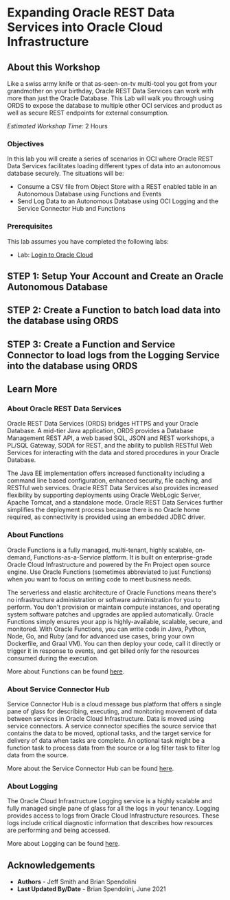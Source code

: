 # Expanding Oracle REST Data Services into Oracle Cloud Infrastructure

## About this Workshop

Like a swiss army knife or that as-seen-on-tv multi-tool you got from your grandmother on your birthday, Oracle REST Data Services can work with more than just the Oracle Database. This Lab will walk you through using ORDS to expose the database to multiple other OCI services and product as well as secure REST endpoints for external consumption.

*Estimated Workshop Time:* 2 Hours

### Objectives

In this lab you will create a series of scenarios in OCI where Oracle REST Data Services facilitates loading different types of data into an autonomous database securely. The situations will be:

- Consume a CSV file from Object Store with a REST enabled table in an Autonomous Database using Functions and Events
- Send Log Data to an Autonomous Database using OCI Logging and the Service Connector Hub and Functions

### Prerequisites
This lab assumes you have completed the following labs:
* Lab: [Login to Oracle Cloud](https://raw.githubusercontent.com/oracle/learning-library/master/common/labs/cloud-login/pre-register-free-tier-account.md)


## **STEP 1:** Setup Your Account and Create an Oracle Autonomous Database

## **STEP 2:** Create a Function to batch load data into the database using ORDS

## **STEP 3:** Create a Function and Service Connector to load logs from the Logging Service into the database using ORDS

## Learn More

### About Oracle REST Data Services

Oracle REST Data Services (ORDS) bridges HTTPS and your Oracle Database. A mid-tier Java application, ORDS provides a Database Management REST API, a web based SQL, JSON and REST workshops, a PL/SQL Gateway, SODA for REST, and the ability to publish RESTful Web Services for interacting with the data and stored procedures in your Oracle Database.

The Java EE implementation offers increased functionality including a command line based configuration, enhanced security, file caching, and RESTful web services. Oracle REST Data Services also provides increased flexibility by supporting deployments using Oracle WebLogic Server, Apache Tomcat, and a standalone mode. Oracle REST Data Services further simplifies the deployment process because there is no Oracle home required, as connectivity is provided using an embedded JDBC driver.

### About Functions

Oracle Functions is a fully managed, multi-tenant, highly scalable, on-demand, Functions-as-a-Service platform. It is built on enterprise-grade Oracle Cloud Infrastructure and powered by the Fn Project open source engine. Use Oracle Functions (sometimes abbreviated to just Functions) when you want to focus on writing code to meet business needs.

The serverless and elastic architecture of Oracle Functions means there's no infrastructure administration or software administration for you to perform. You don't provision or maintain compute instances, and operating system software patches and upgrades are applied automatically. Oracle Functions simply ensures your app is highly-available, scalable, secure, and monitored. With Oracle Functions, you can write code in Java, Python, Node, Go, and Ruby (and for advanced use cases, bring your own Dockerfile, and Graal VM). You can then deploy your code, call it directly or trigger it in response to events, and get billed only for the resources consumed during the execution.

More about Functions can be found [here](https://docs.oracle.com/en-us/iaas/Content/Functions/Concepts/functionsoverview.htm).

### About Service Connector Hub

Service Connector Hub is a cloud message bus platform that offers a single pane of glass for describing, executing, and monitoring movement of data between services in Oracle Cloud Infrastructure. Data is moved using service connectors. A service connector specifies the source service that contains the data to be moved, optional tasks, and the target service for delivery of data when tasks are complete. An optional task might be a function task to process data from the source or a log filter task to filter log data from the source.

More about the Service Connector Hub can be found [here](https://docs.oracle.com/en-us/iaas/Content/service-connector-hub/overview.htm).

### About Logging

The Oracle Cloud Infrastructure Logging service is a highly scalable and fully managed single pane of glass for all the logs in your tenancy. Logging provides access to logs from Oracle Cloud Infrastructure resources. These logs include critical diagnostic information that describes how resources are performing and being accessed.

More about Logging can be found [here](https://docs.oracle.com/en-us/iaas/Content/Logging/Concepts/loggingoverview.htm).

## Acknowledgements

- **Authors** - Jeff Smith and Brian Spendolini
- **Last Updated By/Date** - Brian Spendolini, June 2021
